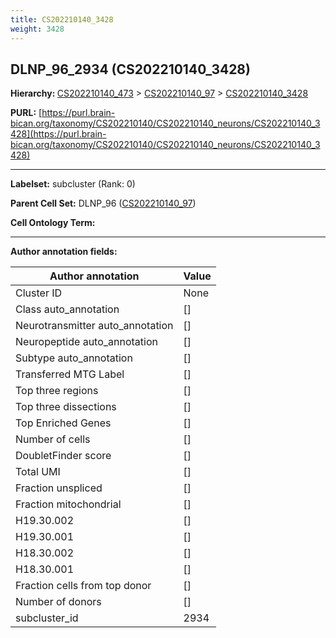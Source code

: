```yaml
---
title: CS202210140_3428
weight: 3428
---
```

## DLNP_96_2934 (CS202210140_3428)
<b>Hierarchy: </b>
[CS202210140_473](../CS202210140_473) >
[CS202210140_97](../CS202210140_97) >
[CS202210140_3428](../CS202210140_3428)

**PURL:** [https://purl.brain-bican.org/taxonomy/CS202210140/CS202210140_neurons/CS202210140_3428](https://purl.brain-bican.org/taxonomy/CS202210140/CS202210140_neurons/CS202210140_3428)

---


**Labelset:** subcluster (Rank: 0)

**Parent Cell Set:** DLNP_96 ([CS202210140_97](../CS202210140_97))



**Cell Ontology Term:** 

[MARKER GENES.]: #


---

[TRANSFERRED ANNOTATIONS.]: #


[AUTHOR ANNOTATION FIELDS.]: #


**Author annotation fields:**

| Author annotation | Value |
|-------------------|-------|
|Cluster ID|None|
|Class auto_annotation|[]|
|Neurotransmitter auto_annotation|[]|
|Neuropeptide auto_annotation|[]|
|Subtype auto_annotation|[]|
|Transferred MTG Label|[]|
|Top three regions|[]|
|Top three dissections|[]|
|Top Enriched Genes|[]|
|Number of cells|[]|
|DoubletFinder score|[]|
|Total UMI|[]|
|Fraction unspliced|[]|
|Fraction mitochondrial|[]|
|H19.30.002|[]|
|H19.30.001|[]|
|H18.30.002|[]|
|H18.30.001|[]|
|Fraction cells from top donor|[]|
|Number of donors|[]|
|subcluster_id|2934|
